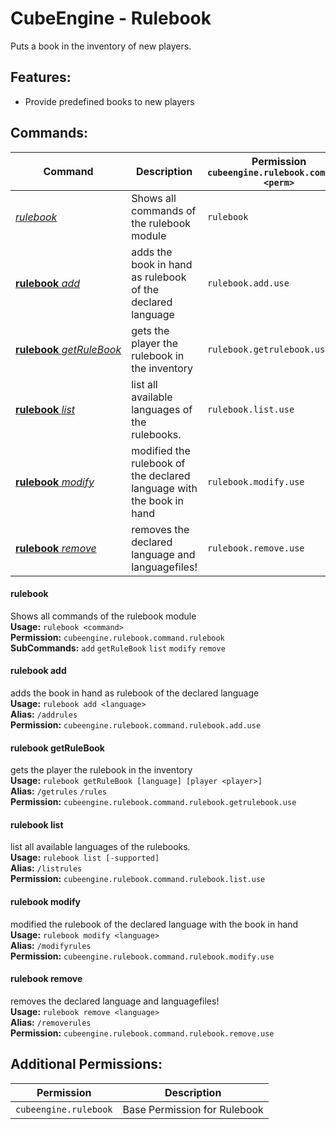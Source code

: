 # CubeEngine - Rulebook
Puts a book in the inventory of new players.

## Features:
 - Provide predefined books to new players

## Commands:

| Command | Description | Permission<br>`cubeengine.rulebook.command.<perm>` |
| --- | --- | --- |
| [*rulebook*](#rulebook) | Shows all commands of the rulebook module | `rulebook` |
| [**rulebook**&nbsp;*add*](#rulebookadd) | adds the book in hand as rulebook of the declared language | `rulebook.add.use` |
| [**rulebook**&nbsp;*getRuleBook*](#rulebookgetrulebook) | gets the player the rulebook in the inventory | `rulebook.getrulebook.use` |
| [**rulebook**&nbsp;*list*](#rulebooklist) | list all available languages of the rulebooks. | `rulebook.list.use` |
| [**rulebook**&nbsp;*modify*](#rulebookmodify) | modified the rulebook of the declared language with the book in hand | `rulebook.modify.use` |
| [**rulebook**&nbsp;*remove*](#rulebookremove) | removes the declared language and languagefiles! | `rulebook.remove.use` |

#### rulebook  
Shows all commands of the rulebook module  
**Usage:** `rulebook <command>`  
**Permission:** `cubeengine.rulebook.command.rulebook`  
**SubCommands:** `add` `getRuleBook` `list` `modify` `remove`  

#### rulebook&nbsp;add  
adds the book in hand as rulebook of the declared language  
**Usage:** `rulebook add <language>`  
**Alias:** `/addrules`  
**Permission:** `cubeengine.rulebook.command.rulebook.add.use`  
  

#### rulebook&nbsp;getRuleBook  
gets the player the rulebook in the inventory  
**Usage:** `rulebook getRuleBook [language] [player <player>]`  
**Alias:** `/getrules` `/rules`  
**Permission:** `cubeengine.rulebook.command.rulebook.getrulebook.use`  
  

#### rulebook&nbsp;list  
list all available languages of the rulebooks.  
**Usage:** `rulebook list [-supported]`  
**Alias:** `/listrules`  
**Permission:** `cubeengine.rulebook.command.rulebook.list.use`  
  

#### rulebook&nbsp;modify  
modified the rulebook of the declared language with the book in hand  
**Usage:** `rulebook modify <language>`  
**Alias:** `/modifyrules`  
**Permission:** `cubeengine.rulebook.command.rulebook.modify.use`  
  

#### rulebook&nbsp;remove  
removes the declared language and languagefiles!  
**Usage:** `rulebook remove <language>`  
**Alias:** `/removerules`  
**Permission:** `cubeengine.rulebook.command.rulebook.remove.use`  
  

## Additional Permissions:

| Permission | Description |
| --- | --- |
| `cubeengine.rulebook` | Base Permission for Rulebook |